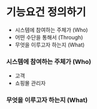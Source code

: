 # 기능요건 정의하기

- 시스템에 참여하는 주체가 (Who)
- 어떤 수단을 통해서 (Through)
- 무엇을 이루고자 하는지 (What)


### 시스템에 참여하는 주체가 (Who)
- 고객 
- 쇼핑몰 관리자

### 무엇을 이루고자 하는지 (What)

